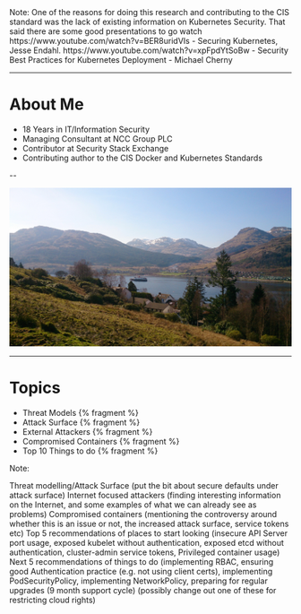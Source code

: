 <section data-background-image="images/Pirate-Intro-text.jpg" width="60%">
</section>
Note: One of the reasons for doing this research and contributing to the CIS standard was the lack of existing information on Kubernetes Security.  That said there are some good presentations to go watch https://www.youtube.com/watch?v=BER8uridVIs - Securing Kubernetes, Jesse Endahl. https://www.youtube.com/watch?v=xpFpdYtSoBw - Security Best Practices for Kubernetes Deployment - Michael Cherny

---

# About Me

 - 18 Years in IT/Information Security
 - Managing Consultant at NCC Group PLC
 - Contributor at Security Stack Exchange
 - Contributing author to the CIS Docker and Kubernetes Standards

--

<img src="/images/Loch_goil_hebridean_princess.jpg"/>

---

# Topics

* Threat Models {% fragment %}
* Attack Surface {% fragment %}
* External Attackers {% fragment %}
* Compromised Containers {% fragment %}
* Top 10 Things to do {% fragment %}

Note:

Threat modelling/Attack Surface (put the bit about secure defaults under attack surface)
Internet focused attackers (finding interesting information on the Internet, and some examples of what we can already see as problems)
Compromised containers (mentioning the controversy around whether this is an issue or not, the increased attack surface, service tokens etc)
Top 5 recommendations of places to start looking (insecure API Server port usage, exposed kubelet without authentication, exposed etcd without authentication, cluster-admin service tokens, Privileged container usage)
Next 5 recommendations of things to do (implementing RBAC, ensuring good Authentication practice (e.g. not using client certs), implementing PodSecurityPolicy, implementing NetworkPolicy, preparing for regular upgrades (9 month support cycle) (possibly change out one of these for restricting cloud rights)
